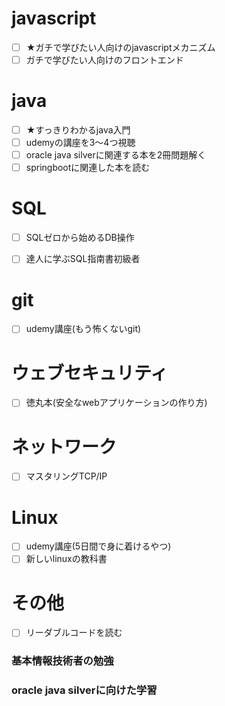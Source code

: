 # javascript
- [ ] ★ガチで学びたい人向けのjavascriptメカニズム
- [ ] ガチで学びたい人向けのフロントエンド

# java
- [ ] ★すっきりわかるjava入門
- [ ] udemyの講座を3～4つ視聴
- [ ] oracle java silverに関連する本を2冊問題解く
- [ ] springbootに関連した本を読む

# SQL
- [ ] SQLゼロから始めるDB操作
- [ ] 達人に学ぶSQL指南書初級者


# git
- [ ] udemy講座(もう怖くないgit)

# ウェブセキュリティ
- [ ] 徳丸本(安全なwebアプリケーションの作り方)

# ネットワーク
- [ ] マスタリングTCP/IP

# Linux
- [ ] udemy講座(5日間で身に着けるやつ)
- [ ] 新しいlinuxの教科書

# その他
- [ ] リーダブルコードを読む
### 基本情報技術者の勉強
### oracle java silverに向けた学習
